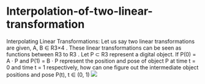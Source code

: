 # Interpolation-of-two-linear-transformation
Interpolating Linear Transformations: Let us say two linear transformations are given, A, B ∈ R3×4 . These linear transformations can be seen as functions between R3 to R3 . Let P ⊂ R3 represent a digital object. If P(0) = A · P and P(1) = B · P represent the position and pose of object P at time t = 0 and time t = 1 respectively, how can one figure out the intermediate object positions and pose P(t), t ∈ (0, 1)
![](http://https://github.com/HemaniBharadwaj/Interpolation-of-two-linear-transformation/edit/main/img.jpeg)
